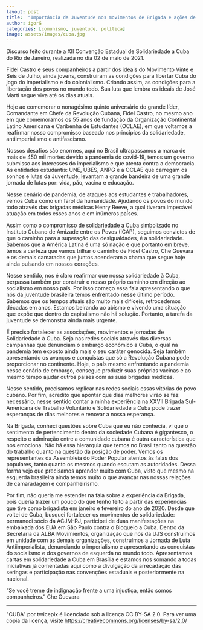 ```yaml
---
layout: post
title:  "Importância da Juventude nos movimentos de Brigada e ações de Solidariedade à Cuba. (XXVII Brigada Sul-Americana de Trabalho Voluntário e Solidariedade a Cuba)"
author: igorG
categories: [comunismo, juventude, política]
image: assets/images/cuba.jpg
---
```


Discurso feito durante a XII Convenção Estadual de Solidariedade a Cuba do Rio de Janeiro, realizada no dia 02 de maio de 2021.

Fidel Castro e seus companheiros a partir dos ideais do Movimento Vinte e Seis de Julho, ainda jovens, construíram as condições para libertar Cuba do jogo do imperialismo e do colonialismo. Criando assim, as condições para a libertação dos povos no mundo todo. Sua luta que lembra os ideais de José Martí segue viva até os dias atuais. 

Hoje ao comemorar o nonagésimo quinto aniversário do grande líder, Comandante em Chefe da Revolução Cubana, Fidel Castro, no mesmo ano em que comemoramos os 55 anos de fundação da Organização Continental Latino Americana e Caribenha de Estudantes (OCLAE), em que voltamos a reafirmar nosso compromisso baseado nos princípios da solidariedade, antiimperialismo e antifascismo.

Nossos desafios são enormes, aqui no Brasil ultrapassamos a marca de mais de 450 mil mortes devido a pandemia do covid-19, temos um governo submisso aos interesses do imperialismo e que atenta contra a democracia. As entidades estudantis: UNE, UBES, ANPG e a OCLAE que carregam os sonhos e lutas da Juventude, levantam a grande bandeira de uma grande jornada de lutas por: vida, pão, vacina e educação. 

Nesse cenário de pandemia, de ataques aos estudantes e trabalhadores, vemos Cuba como um farol da humanidade. Ajudando os povos do mundo todo através das brigadas médicas Henry Reeve, a qual tiveram impecável atuação em todos esses anos e em inúmeros países.

Assim como o compromisso de solidariedade a Cuba simbolizado no Instituto Cubano de Amizade entre os Povos (ICAP), seguimos convictos de que o caminho para a superação das desigualdades, é a solidariedade. Sabemos que a América Latina é uma só nação e que portanto em breve, temos a certeza que vamos trilhar o caminho de Fidel Castro, Che Guevara e os demais camaradas que juntos acenderam a chama que segue hoje ainda pulsando em nossos corações. 

Nesse sentido, nos é claro reafirmar que nossa solidariedade à Cuba, perpassa também por construir o nosso próprio caminho em direção ao socialismo em nosso país. Por isso começo essa fala apresentando o que nós da juventude brasileira temos enfrentado nesse último período. Sabemos que os tempos atuais são muito mais difíceis, retrocedemos décadas em anos. Estamos beirando ao abismo e vivendo uma situação que expõe que dentro do capitalismo não há solução. Portanto, a tarefa da juventude se demonstra ainda mais urgente. 

É preciso fortalecer as associações, movimentos e jornadas de Solidariedade à Cuba. Seja nas redes sociais através das diversas campanhas que denunciam o embargo econômico a Cuba, o qual na pandemia tem exposto ainda mais o seu caráter genocida. Seja também apresentando os avanços e conquistas que só a Revolução Cubana pode proporcionar no continente. Hoje, o país mesmo enfrentando a pandemia nesse cenário de embargo, consegue produzir suas próprias vacinas e ao mesmo tempo ajudar outros países com as suas brigadas médicas.

Nesse sentido, precisamos replicar nas redes sociais essas vitórias do povo cubano. Por fim, acredito que apontar que dias melhores virão se faz necessário, nesse sentido contar a minha experiência na XXVII Brigada Sul-Americana de Trabalho Voluntário e Solidariedade a Cuba pode trazer esperanças de dias melhores e renovar a nossa esperança.

Na Brigada, conheci questões sobre Cuba que eu não conhecia, vi que o sentimento de pertencimento dentro da sociedade Cubana é gigantesco, o respeito e admiração entre a comunidade cubana é outra característica que nos emociona. Não há essa hierarquia que temos no Brasil tanto na questão do trabalho quanto na questão da posição de poder. Vemos os representantes da Assembleia do Poder Popular atentos às falas dos populares, tanto quanto os mesmos quando escutam as autoridades. Dessa forma vejo que precisamos aprender muito com Cuba, visto que mesmo na esquerda brasileira ainda temos muito o que avançar nas nossas relações de camaradagem e companheirismo.

Por fim, não queria me estender na fala sobre a experiência da Brigada, pois queria trazer um pouco do que tenho feito a partir das experiências que tive como brigadista em janeiro e fevereiro do ano de 2020. Desde que voltei de Cuba, busquei fortalecer os movimentos de solidariedade: permaneci sócio da ACJM-RJ, participei de duas manifestações na embaixada dos EUA em São Paulo contra o Bloqueio a Cuba. Dentro da Secretaria da ALBA Movimientos, organização que nós da UJS construímos em unidade com as demais organizações, construímos a Jornada de Luta Antiimperialista, denunciando o imperialismo e apresentando as conquistas do socialismo e dos governos de esquerda no mundo todo. Apresentamos cartas em solidariedade a Cuba em Brasília e estamos nos somando a todas iniciativas já comentadas aqui como a divulgação da arrecadação das seringas e participação nas convenções estaduais e posteriormente na nacional.

“Se você treme de indignação frente a uma injustiça, então somos companheiros.” Che Guevara 

---
"CUBA" por twicepix é licenciado sob a licença CC BY-SA 2.0. Para ver uma cópia da licença, visite <https://creativecommons.org/licenses/by-sa/2.0/>

